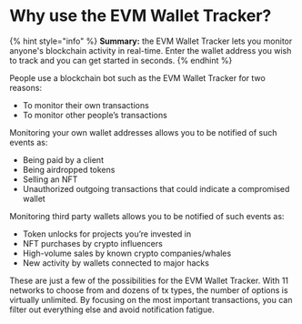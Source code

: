 # Why use the EVM Wallet Tracker?

{% hint style="info" %}
**Summary:** the EVM Wallet Tracker lets you monitor anyone's blockchain activity in real-time. Enter the wallet address you wish to track and you can get started in seconds.
{% endhint %}

People use a blockchain bot such as the EVM Wallet Tracker for two reasons:

* To monitor their own transactions
* To monitor other people’s transactions

Monitoring your own wallet addresses allows you to be notified of such events as:

* Being paid by a client
* Being airdropped tokens
* Selling an NFT
* Unauthorized outgoing transactions that could indicate a compromised wallet

Monitoring third party wallets allows you to be notified of such events as:

* Token unlocks for projects you’re invested in
* NFT purchases by crypto influencers
* High-volume sales by known crypto companies/whales
* New activity by wallets connected to major hacks

These are just a few of the possibilities for the EVM Wallet Tracker. With 11 networks to choose from and dozens of tx types, the number of options is virtually unlimited. By focusing on the most important transactions, you can filter out everything else and avoid notification fatigue.
